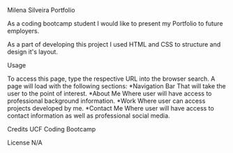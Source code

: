 Milena Silveira Portfolio

As a coding bootcamp student I would like to present my Portfolio to future employers.

As a part of developing this project I used HTML and CSS to structure and design it's layout.

Usage

To access this page, type the respective URL into the browser search. A page will load with the following sections:
*Navigation Bar
That will take the user to the point of interest.
*About Me
Where user will have access to professional background information.
*Work
Where user can access projects developed by me.
*Contact Me
Where user will have access to contact information as well as professional social media.

Credits
UCF Coding Bootcamp

License
N/A





